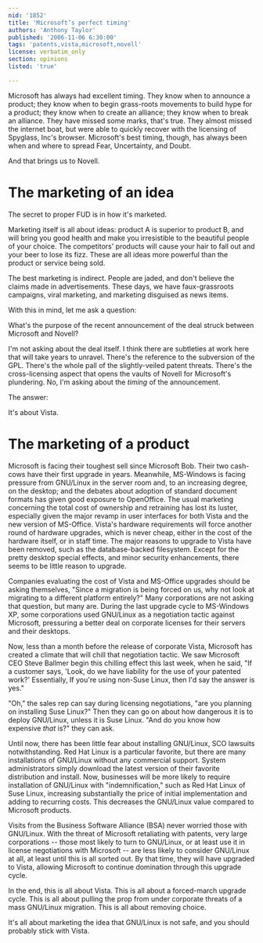```yaml
---
nid: '1852'
title: 'Microsoft’s perfect timing'
authors: 'Anthony Taylor'
published: '2006-11-06 6:30:00'
tags: 'patents,vista,microsoft,novell'
license: verbatim_only
section: opinions
listed: 'true'

---
```

Microsoft has always had excellent timing. They know when to announce a product; they know when to begin grass-roots movements to build hype for a product; they know when to create an alliance; they know when to break an alliance. They have missed some marks, that's true. They almost missed the internet boat, but were able to quickly recover with the licensing of Spyglass, Inc's browser. Microsoft's best timing, though, has always been when and where to spread Fear, Uncertainty, and Doubt.

And that brings us to Novell.


<!--break-->



# The marketing of an idea

The secret to proper FUD is in how it's marketed.

Marketing itself is all about ideas: product A is superior to product B, and will bring you good health and make you irresistible to the beautiful people of your choice. The competitors' products will cause your hair to fall out and your beer to lose its fizz. These are all ideas more powerful than the product or service being sold.

The best marketing is indirect. People are jaded, and don't believe the claims made in advertisements. These days, we have faux-grassroots campaigns, viral marketing, and marketing disguised as news items.

With this in mind, let me ask a question:

What's the purpose of the recent announcement of the deal struck between Microsoft and Novell?

I'm not asking about the deal itself. I think there are subtleties at work here that will take years to unravel. There's the reference to the subversion of the GPL. There's the whole pall of the slightly-veiled patent threats. There's the cross-licensing aspect that opens the vaults of Novell for Microsoft's plundering. No, I'm asking about the _timing_ of the announcement.

The answer:

It's about Vista.


# The marketing of a product

Microsoft is facing their toughest sell since Microsoft Bob. Their two cash-cows have their first upgrade in years. Meanwhile, MS-Windows is facing pressure from GNU/Linux in the server room and, to an increasing degree, on the desktop; and the debates about adoption of standard document formats has given good exposure to OpenOffice. The usual marketing concerning the total cost of ownership and retraining has lost its luster, especially given the major revamp in user interfaces for both Vista and the new version of MS-Office. Vista's hardware requirements will force another round of hardware upgrades, which is never cheap, either in the cost of the hardware itself, or in staff time. The major reasons to upgrade to Vista have been removed, such as the database-backed filesystem. Except for the pretty desktop special effects, and minor security enhancements, there seems to be little reason to upgrade.

Companies evaluating the cost of Vista and MS-Office upgrades should be asking themselves, "Since a migration is being forced on us, why not look at migrating to a different platform entirely?" Many corporations are not asking that question, but many are. During the last upgrade cycle to MS-Windows XP, some corporations used GNU/Linux as a negotiation tactic against Microsoft, pressuring a better deal on corporate licenses for their servers and their desktops.

Now, less than a month before the release of corporate Vista, Microsoft has created a climate that will chill that negotiation tactic. We saw Microsoft CEO Steve Ballmer begin this chilling effect this last week, when he said, "If a customer says, 'Look, do we have liability for the use of your patented work?' Essentially, If you're using non-Suse Linux, then I'd say the answer is yes."

"Oh," the sales rep can say during licensing negotiations, "are you planning on installing Suse Linux?" Then they can go on about how dangerous it is to deploy GNU/Linux, unless it is Suse Linux. "And do you know how expensive _that_ is?" they can ask.

Until now, there has been little fear about installing GNU/Linux, SCO lawsuits notwithstanding. Red Hat Linux is a particular favorite, but there are many installations of GNU/Linux without any commercial support. System administrators simply download the latest version of their favorite distribution and install. Now, businesses will be more likely to require installation of GNU/Linux with "indemnification," such as Red Hat Linux of Suse Linux, increasing substantially the price of initial implementation and adding to recurring costs. This decreases the GNU/Linux value compared to Microsoft products.

Visits from the Business Software Alliance (BSA) never worried those with GNU/Linux. With the threat of Microsoft retaliating with patents, very large corporations -- those most likely to turn to GNU/Linux, or at least use it in license negotiations with Microsoft -- are less likely to consider GNU/Linux at all, at least until this is all sorted out. By that time, they will have upgraded to Vista, allowing Microsoft to continue domination through this upgrade cycle.

In the end, this is all about Vista. This is all about a forced-march upgrade cycle. This is all about pulling the prop from under corporate threats of a mass GNU/Linux migration. This is all about removing choice.

It's all about marketing the idea that GNU/Linux is not safe, and you should probably stick with Vista.

